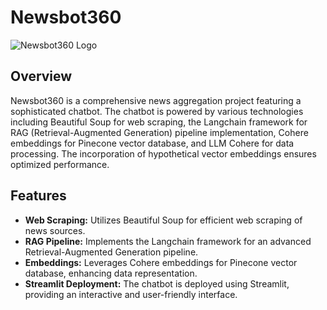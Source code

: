 # Newsbot360

![Newsbot360 Logo](https://github.com/narenSb1837/Newsbot360/assets/89464601/c06f78d6-454b-4e0a-a4ce-00a94726b2fb) 

## Overview

Newsbot360 is a comprehensive news aggregation project featuring a sophisticated chatbot. The chatbot is powered by various technologies including Beautiful Soup for web scraping, the Langchain framework for RAG (Retrieval-Augmented Generation) pipeline implementation, Cohere embeddings for Pinecone vector database, and LLM Cohere for data processing. The incorporation of hypothetical vector embeddings ensures optimized performance.

## Features

- **Web Scraping:** Utilizes Beautiful Soup for efficient web scraping of news sources.
- **RAG Pipeline:** Implements the Langchain framework for an advanced Retrieval-Augmented Generation pipeline.
- **Embeddings:** Leverages Cohere embeddings for Pinecone vector database, enhancing data representation.
- **Streamlit Deployment:** The chatbot is deployed using Streamlit, providing an interactive and user-friendly interface.

